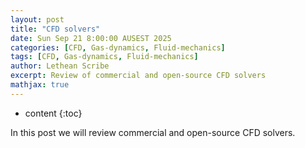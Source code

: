 ```yaml
---
layout: post
title: "CFD solvers"
date: Sun Sep 21 8:00:00 AUSEST 2025
categories: [CFD, Gas-dynamics, Fluid-mechanics]
tags: [CFD, Gas-dynamics, Fluid-mechanics]
author: Lethean Scribe
excerpt: Review of commercial and open-source CFD solvers
mathjax: true
---
```


* content
{:toc}

In this post we will review commercial and open-source CFD solvers.

